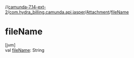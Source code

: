 //[camunda-7.14-ext-2](../../../index.md)/[com.hydra_billing.camunda.api.jasper](../index.md)/[Attachment](index.md)/[fileName](file-name.md)

# fileName

[jvm]\
val [fileName](file-name.md): String
